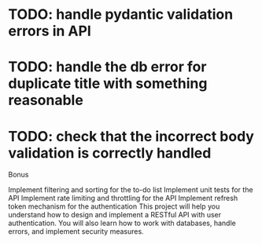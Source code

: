 
# TODO: handle pydantic validation errors in API
# TODO: handle the db error for duplicate title with something reasonable
# TODO: check that the incorrect body validation is correctly handled
Bonus

Implement filtering and sorting for the to-do list
Implement unit tests for the API
Implement rate limiting and throttling for the API
Implement refresh token mechanism for the authentication
This project will help you understand how to design and implement a RESTful API with user authentication. You will also learn how to work with databases, handle errors, and implement security measures.